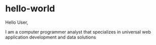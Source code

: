 # hello-world

Hello User,

I am a computer programmer analyst that specializes in universal web application development and data solutions
